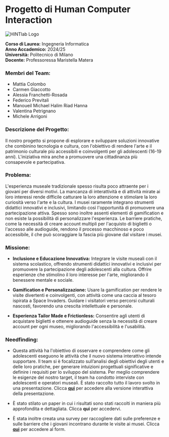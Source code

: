 # Progetto di Human Computer Interaction

![HINTlab Logo](https://hintlab.polimi.it/wp-content/uploads/2023/03/cropped-cropped-Risorsa-13interfaccia.png)

**Corso di Laurea:** Ingegneria Informatica  
**Anno Accademico:** 2024/25  
**Università:** Politecnico di Milano  
**Docente:** Professoressa Maristella Matera  

### Membri del Team:
- Mattia Colombo
- Carmen Giaccotto
- Alessia Franchetti-Rosada
- Federico Previtali
- Manoueil Michael Halim Riad Hanna
- Valentina Petrignano
- Michele Arrigoni

### Descrizione del Progetto:
Il nostro progetto si propone di esplorare e sviluppare soluzioni innovative che combinino tecnologia e cultura, con l'obiettivo di rendere l'arte e il patrimonio culturale più accessibili e coinvolgenti per gli adolescenti (16-19 anni). L'iniziativa mira anche a promuovere una cittadinanza più consapevole e partecipativa.

### Problema:
L'esperienza museale tradizionale spesso risulta poco attraente per i giovani per diversi motivi. La mancanza di interattività e di attività mirate ai loro interessi rende difficile catturare la loro attenzione e stimolare la loro curiosità verso l'arte e la cultura. I musei raramente integrano strumenti didattici innovativi e inclusivi, limitando così l'opportunità di promuovere una partecipazione attiva. Spesso sono inoltre assenti elementi di gamification e non esiste la possibilità di personalizzare l'esperienza. Le barriere pratiche, come la necessità di creare account multipli per l'acquisto di biglietti o l'accesso alle audioguide, rendono il processo macchinoso e poco accessibile, il che può scoraggiare la fascia più giovane dal visitare i musei.

### Missione:
- **Inclusione e Educazione Innovativa:** Integrare le visite museali con il sistema scolastico, offrendo strumenti didattici innovativi e inclusivi per promuovere la partecipazione degli adolescenti alla cultura. Offrire esperienze che stimolino il loro interesse per l'arte, migliorando il benessere mentale e sociale.
  
- **Gamification e Personalizzazione:** Usare la gamification per rendere le visite divertenti e coinvolgenti, con attività come una caccia al tesoro ispirata a Space Invaders. Guidare i visitatori verso percorsi culturali nascosti, favorendo una crescita intellettuale e personale.

- **Esperienza Tailor Made e Frictionless:** Consentire agli utenti di acquistare biglietti e ottenere audioguide senza la necessità di creare account per ogni museo, migliorando l'accessibilità e l'usabilità.

### Needfinding:
 - Questa attività ha l'obiettivo di osservare e comprendere come gli adolescenti eseguono le attività che il nuovo sistema interattivo intende supportare. Il team si è focalizzato sull’analisi degli obiettivi degli utenti e delle loro pratiche, per generare intuizioni progettuali significative e definire i requisiti per lo sviluppo del sistema. Per meglio comprendere le esigenze del nostro target, il team ha condotto interviste con adolescenti e operatori museali.
È stato raccolto tutto il lavoro svolto in una presentazione. Clicca [**qui**](https://www.canva.com/design/DAGTSNj9lJg/yVSnIUh4KBzx_JAO72yTgw/edit?utm_content=DAGTSNj9lJg&utm_campaign=designshare&utm_medium=link2&utm_source=sharebutton) per accedere alla versione interattiva della presentazione.

- È stato stilato un paper in cui i risultati sono stati raccolti in maniera più approfondita e dettagliata. Clicca **qui** per accedervi.

- È stata inoltre creata una survey per raccogliere dati sulle preferenze e sulle barriere che i giovani incontrano durante le visite ai musei. Clicca [**qui**](https://g9dzinv68sa.typeform.com/to/GA28hC7C) per accedere al form.
